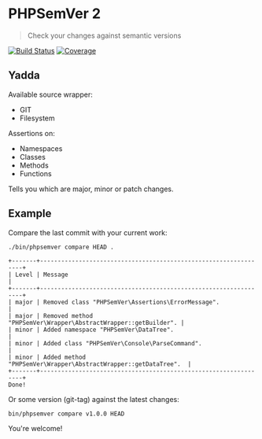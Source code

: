# PHPSemVer 2

> Check your changes against semantic versions

[![Build Status](https://travis-ci.org/sourcerer-mike/phpsemver.svg?branch=3.0.0)](https://travis-ci.org/sourcerer-mike/phpsemver)
[![Coverage](http://codecov.io/github/sourcerer-mike/phpsemver/coverage.svg?branch=3.0.0)](http://codecov.io/github/sourcerer-mike/phpsemver?branch=3.0.0)

## Yadda

Available source wrapper:

- GIT
- Filesystem

Assertions on:

- Namespaces
- Classes
- Methods
- Functions

Tells you which are major, minor or patch changes.


## Example

Compare the last commit with your current work:

    ./bin/phpsemver compare HEAD .
    
    +-------+-----------------------------------------------------------------+
    | Level | Message                                                         |
    +-------+-----------------------------------------------------------------+
    | major | Removed class "PHPSemVer\Assertions\ErrorMessage".              |
    | major | Removed method "PHPSemVer\Wrapper\AbstractWrapper::getBuilder". |
    | minor | Added namespace "PHPSemVer\DataTree".                           |
    | minor | Added class "PHPSemVer\Console\ParseCommand".                   |
    | minor | Added method "PHPSemVer\Wrapper\AbstractWrapper::getDataTree".  |
    +-------+-----------------------------------------------------------------+
    Done!

Or some version (git-tag) against the latest changes:

    bin/phpsemver compare v1.0.0 HEAD

You're welcome!
